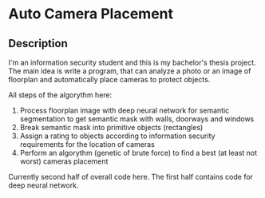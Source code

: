 # Auto Camera Placement

## Description

I'm an information security student and this is my bachelor's thesis project. The main idea is write a program, 
that can analyze a photo or an image of floorplan and automatically place cameras to protect objects.

All steps of the algorythm here:

1. Process floorplan image with deep neural network for semantic segmentation to get semantic mask with walls,
doorways and windows
2. Break semantic mask into primitive objects (rectangles)
3. Assign a rating to objects according to information security requirements for the location of cameras
4. Perform an algorythm (genetic of brute force) to find a best (at least not worst) cameras placement

Currently second half of overall code here. The first half contains code for deep neural network.
